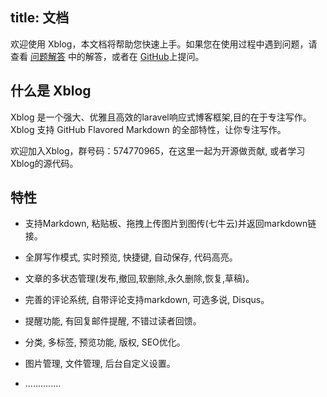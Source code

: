 title: 文档
---

欢迎使用 Xblog，本文档将帮助您快速上手。如果您在使用过程中遇到问题，请查看 [问题解答](troubleshooting.html) 中的解答，或者在 [GitHub](https://github.com/lufficc/Xblog/issues)上提问。

## 什么是 Xblog

Xblog 是一个强大、优雅且高效的laravel响应式博客框架,目的在于专注写作。Xblog 支持 GitHub Flavored Markdown 的全部特性，让你专注写作。

欢迎加入Xblog，群号码：574770965，在这里一起为开源做贡献, 或者学习Xblog的源代码。

## 特性

- 支持Markdown, 粘贴板、拖拽上传图片到图传(七牛云)并返回markdown链接。

- 全屏写作模式, 实时预览, 快捷键, 自动保存, 代码高亮。

- 文章的多状态管理(发布,撤回,软删除,永久删除,恢复,草稿)。

- 完善的评论系统, 自带评论支持markdown, 可选多说, Disqus。

- 提醒功能, 有回复邮件提醒, 不错过读者回馈。

- 分类, 多标签, 预览功能, 版权, SEO优化。

- 图片管理, 文件管理, 后台自定义设置。

- ..............


